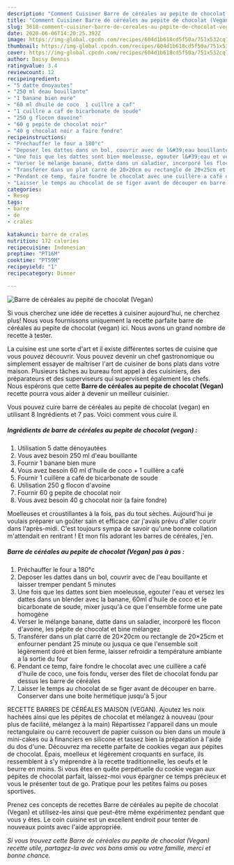 ```yaml
---
description: "Comment Cuisiner Barre de céréales au pepite de chocolat (Vegan)"
title: "Comment Cuisiner Barre de céréales au pepite de chocolat (Vegan)"
slug: 3618-comment-cuisiner-barre-de-cereales-au-pepite-de-chocolat-vegan
date: 2020-06-06T14:20:25.392Z
image: https://img-global.cpcdn.com/recipes/604d1b618cd5f50a/751x532cq70/barre-de-cereales-au-pepite-de-chocolat-vegan-photo-principale-de-la-recette.jpg
thumbnail: https://img-global.cpcdn.com/recipes/604d1b618cd5f50a/751x532cq70/barre-de-cereales-au-pepite-de-chocolat-vegan-photo-principale-de-la-recette.jpg
cover: https://img-global.cpcdn.com/recipes/604d1b618cd5f50a/751x532cq70/barre-de-cereales-au-pepite-de-chocolat-vegan-photo-principale-de-la-recette.jpg
author: Daisy Dennis
ratingvalue: 3.4
reviewcount: 12
recipeingredient:
- "5 datte dnoyautes"
- "250 ml deau bouillante"
- "1 banane bien mure"
- "60 ml dhuile de coco  1 cuillre a caf"
- "1 cuillre a caf de bicarbonate de soude"
- "250 g flocon davoine"
- "60 g pepite de chocolat noir"
- "40 g chocolat noir a faire fondre"
recipeinstructions:
- "Préchauffer le four a 180°c"
- "Deposer les dattes dans un bol, couvrir avec de l&#39;eau bouillante et laisser tremper pendant 5 minutes"
- "Une fois que les dattes sont bien moeleusse, egouter l&#39;eau et versez les dattes dans un blender avec la banane, 60ml d&#39;huile de coco et le bicarbonate de soude, mixer jusqu&#39;à ce que l&#39;ensemble forme une pate homogène"
- "Verser le mélange banane, datte dans un saladier, incorporé les flocon d&#39;avoine, les pépite de chocolat et bine mélangez"
- "Transférer dans un plat carré de 20×20cm ou rectangle de 20×25cm et enfourner pendant 25 minute ou jusqua ce que l&#39;ensemble soit légèrement doré et bien ferme, laisser refroidir a température ambiante a la sortie du four"
- "Pendant ce temp, faire fondre le chocolat avec une cuillère a café d&#39;huile de coco, une fois fondu, verser des filet de chocolat fondu par dessus les barre de céréales"
- "Laisser le temps au chocolat de se figer avant de découper en barre. Conserver dans une boite hermétique jusqu&#39;à 5 jour"
categories:
- Resep
tags:
- barre
- de
- crales

katakunci: barre de crales 
nutrition: 172 calories
recipecuisine: Indonesian
preptime: "PT16M"
cooktime: "PT59M"
recipeyield: "1"
recipecategory: Dinner

---
```



![Barre de céréales au pepite de chocolat (Vegan)](https://img-global.cpcdn.com/recipes/604d1b618cd5f50a/751x532cq70/barre-de-cereales-au-pepite-de-chocolat-vegan-photo-principale-de-la-recette.jpg)

Si vous cherchez une idée de recettes à cuisiner aujourd'hui, ne cherchez plus! Nous vous fournissons uniquement la recette parfaite barre de céréales au pepite de chocolat (vegan) ici. Nous avons un grand nombre de recette à tester.

La cuisine est une sorte d'art et il existe différentes sortes de cuisine que vous pouvez découvrir. Vous pouvez devenir un chef gastronomique ou simplement essayer de maîtriser l'art de cuisiner de bons plats dans votre maison. Plusieurs tâches au bureau font appel à des cuisiniers, des préparateurs et des superviseurs qui supervisent également les chefs. Nous espérons que cette <strong> Barre de céréales au pepite de chocolat (Vegan) </strong> recette pourra vous aider à devenir un meilleur cuisinier.

<!--inarticleads1-->

Vous pouvez cuire barre de céréales au pepite de chocolat (vegan) en utilisant 8 Ingrédients et 7 pas. Voici comment vous cuire il.

##### Ingrédients de barre de céréales au pepite de chocolat (vegan) :

1. Utilisation 5 datte dénoyautées
1. Vous avez besoin 250 ml d&#39;eau bouillante
1. Fournir 1 banane bien mure
1. Vous avez besoin 60 ml d&#39;huile de coco + 1 cuillère a café
1. Fournir 1 cuillère a café de bicarbonate de soude
1. Utilisation 250 g flocon d&#39;avoine
1. Fournir 60 g pepite de chocolat noir
1. Vous avez besoin 40 g chocolat noir (a faire fondre)


Moelleuses et croustillantes à la fois, pas du tout sèches. Aujourd&#39;hui je voulais préparer un goûter sain et efficace car j&#39;avais prévu d&#39;aller courir dans l&#39;après-midi. C&#39;est toujours sympa de savoir qu&#39;une bonne collation m&#39;attendait en rentrant ! Et mon fils adorant les barres de céréales, j&#39;en. 

<!--inarticleads2-->

##### Barre de céréales au pepite de chocolat (Vegan) pas à pas :

1. Préchauffer le four a 180°c
1. Deposer les dattes dans un bol, couvrir avec de l&#39;eau bouillante et laisser tremper pendant 5 minutes
1. Une fois que les dattes sont bien moeleusse, egouter l&#39;eau et versez les dattes dans un blender avec la banane, 60ml d&#39;huile de coco et le bicarbonate de soude, mixer jusqu&#39;à ce que l&#39;ensemble forme une pate homogène
1. Verser le mélange banane, datte dans un saladier, incorporé les flocon d&#39;avoine, les pépite de chocolat et bine mélangez
1. Transférer dans un plat carré de 20×20cm ou rectangle de 20×25cm et enfourner pendant 25 minute ou jusqua ce que l&#39;ensemble soit légèrement doré et bien ferme, laisser refroidir a température ambiante a la sortie du four
1. Pendant ce temp, faire fondre le chocolat avec une cuillère a café d&#39;huile de coco, une fois fondu, verser des filet de chocolat fondu par dessus les barre de céréales
1. Laisser le temps au chocolat de se figer avant de découper en barre. Conserver dans une boite hermétique jusqu&#39;à 5 jour


RECETTE BARRES DE CÉRÉALES MAISON (VEGAN). Ajoutez les noix hachées ainsi que les pépites de chocolat et mélangez à nouveau (pour plus de facilité, mélangez à la main) Répartissez l&#39;appareil dans un moule rectangulaire ou carré recouvert de papier cuisson ou bien dans un moule à mini-cakes ou à financiers en silicone et tassez bien la préparation à l&#39;aide du dos d&#39;une. Découvrez ma recette parfaite de cookies vegan aux pépites de chocolat. Épais, moelleux et légèrement croquants en surface, ils ressemblent à s&#39;y méprendre à la recette traditionnelle, les oeufs et le beurre en moins. Si vous êtes en quête perpétuelle du cookie vegan aux pépites de chocolat parfait, laissez-moi vous épargner ce temps précieux et vous le présenter tout de go. Pratique pour les petites faims ou poses sportives. 

<!--inarticleads1-->

<p>
Prenez ces concepts de recettes Barre de céréales au pepite de chocolat (Vegan) et utilisez-les ainsi que peut-être même expérimentez pendant que vous y êtes. Le coin cuisine est un excellent endroit pour tenter de nouveaux points avec l'aide appropriée.
</p>

<p>
<i>Si vous trouvez cette Barre de céréales au pepite de chocolat (Vegan) recette utile, partagez-la avec vos bons amis ou votre famille, merci et bonne chance.</i>
</p>
